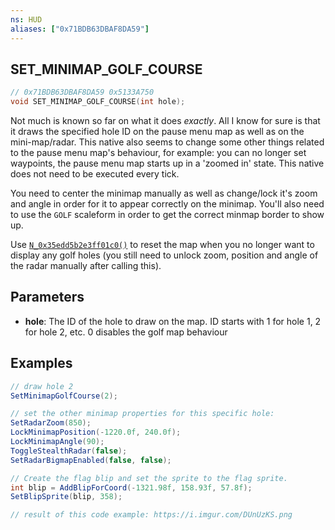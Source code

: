 ```yaml
---
ns: HUD
aliases: ["0x71BDB63DBAF8DA59"]
---
```

## SET_MINIMAP_GOLF_COURSE

```c
// 0x71BDB63DBAF8DA59 0x5133A750
void SET_MINIMAP_GOLF_COURSE(int hole);
```


Not much is known so far on what it does _exactly_.
All I know for sure is that it draws the specified hole ID on the pause menu map as well as on the mini-map/radar. This native also seems to change some other things related to the pause menu map's behaviour, for example: you can no longer set waypoints, the pause menu map starts up in a 'zoomed in' state. This native does not need to be executed every tick.

You need to center the minimap manually as well as change/lock it's zoom and angle in order for it to appear correctly on the minimap.
You'll also need to use the `GOLF` scaleform in order to get the correct minmap border to show up.

Use [`N_0x35edd5b2e3ff01c0()`](https://runtime.fivem.net/doc/reference.html#_0x35EDD5B2E3FF01C0) to reset the map when you no longer want to display any golf holes (you still need to unlock zoom, position and angle of the radar manually after calling this).

## Parameters
* **hole**: The ID of the hole to draw on the map. ID starts with 1 for hole 1, 2 for hole 2, etc. 0 disables the golf map behaviour

## Examples
```cs
// draw hole 2
SetMinimapGolfCourse(2);

// set the other minimap properties for this specific hole:
SetRadarZoom(850);
LockMinimapPosition(-1220.0f, 240.0f);
LockMinimapAngle(90);
ToggleStealthRadar(false);
SetRadarBigmapEnabled(false, false);

// Create the flag blip and set the sprite to the flag sprite.
int blip = AddBlipForCoord(-1321.98f, 158.93f, 57.8f);
SetBlipSprite(blip, 358);

// result of this code example: https://i.imgur.com/DUnUzKS.png
```
